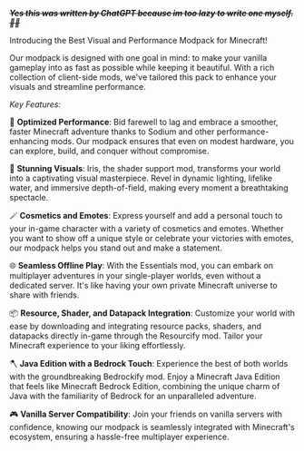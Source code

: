 ***~~Yes this was written by ChatGPT because im too lazy to write one myself. 👀🦥~~***

Introducing the Best Visual and Performance Modpack for Minecraft!

Our modpack is designed with one goal in mind: to make your vanilla gameplay into as fast as possible while keeping it beautiful. With a rich collection of client-side mods, we've tailored this pack to enhance your visuals and streamline performance.

*Key Features:*

🚀 **Optimized Performance**: Bid farewell to lag and embrace a smoother, faster Minecraft adventure thanks to Sodium and other performance-enhancing mods. Our modpack ensures that even on modest hardware, you can explore, build, and conquer without compromise.

🌈 **Stunning Visuals**: Iris, the shader support mod, transforms your world into a captivating visual masterpiece. Revel in dynamic lighting, lifelike water, and immersive depth-of-field, making every moment a breathtaking spectacle.

🪄 **Cosmetics and Emotes**: Express yourself and add a personal touch to your in-game character with a variety of cosmetics and emotes. Whether you want to show off a unique style or celebrate your victories with emotes, our modpack helps you stand out and make a statement.

🌐 **Seamless Offline Play**: With the Essentials mod, you can embark on multiplayer adventures in your single-player worlds, even without a dedicated server. It's like having your own private Minecraft universe to share with friends.

📦 **Resource, Shader, and Datapack Integration**: Customize your world with ease by downloading and integrating resource packs, shaders, and datapacks directly in-game through the Resourcify mod. Tailor your Minecraft experience to your liking effortlessly.

🪓 **Java Edition with a Bedrock Touch**: Experience the best of both worlds with the groundbreaking Bedrockify mod. Enjoy a Minecraft Java Edition that feels like Minecraft Bedrock Edition, combining the unique charm of Java with the familiarity of Bedrock for an unparalleled adventure.

🎮 **Vanilla Server Compatibility**: Join your friends on vanilla servers with confidence, knowing our modpack is seamlessly integrated with Minecraft's ecosystem, ensuring a hassle-free multiplayer experience.
